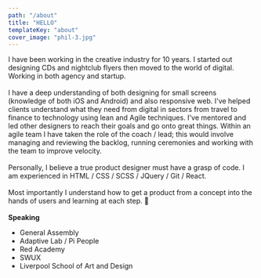 ```yaml
---
path: "/about"
title: "HELLO"
templateKey: "about"
cover_image: "phil-3.jpg"
---
```


I have been working in the creative industry for 10 years. I started out designing CDs and nightclub flyers then moved to the world of digital. Working in both agency and startup.
<br><br>
I have a deep understanding of both designing for small screens (knowledge of both iOS and Android) and also responsive web. I've helped clients understand what they need from digital in sectors from travel to finance to technology using lean and Agile techniques. I've mentored and led other designers to reach their goals and go onto great things. Within an agile team I have taken the role of the coach / lead; this would involve managing and reviewing the backlog, running ceremonies and working with the team to improve velocity.
<br><br>
Personally, I believe a true product designer must have a grasp of code. I am experienced in HTML / CSS / SCSS / JQuery / Git / React.
<br><br>
Most importantly I understand how to get a product from a concept into the hands of users and learning at each step. 🔵
<br><br>
**Speaking**

- General Assembly
- Adaptive Lab / Pi People
- Red Academy
- SWUX
- Liverpool School of Art and Design
